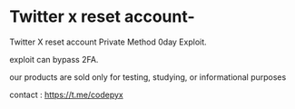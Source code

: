 # Twitter x reset account-
 Twitter X reset account Private Method 0day Exploit.
 
 exploit can bypass 2FA.
 


our products are sold only for testing, studying, or informational purposes

contact : https://t.me/codepyx


